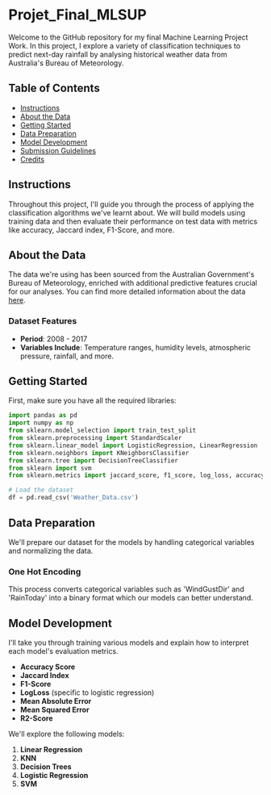 # Projet_Final_MLSUP

Welcome to the GitHub repository for my final Machine Learning Project Work. In this project, I explore a variety of classification techniques to predict next-day rainfall by analysing historical weather data from Australia's Bureau of Meteorology.


## Table of Contents
- [Instructions](#instructions)
- [About the Data](#about-the-data)
- [Getting Started](#getting-started)
- [Data Preparation](#data-preparation)
- [Model Development](#model-development)
- [Submission Guidelines](#submission-guidelines)
- [Credits](#credits)

## Instructions
Throughout this project, I'll guide you through the process of applying the classification algorithms we've learnt about. We will build models using training data and then evaluate their performance on test data with metrics like accuracy, Jaccard index, F1-Score, and more.

## About the Data
The data we're using has been sourced from the Australian Government's Bureau of Meteorology, enriched with additional predictive features crucial for our analyses. You can find more detailed information about the data [here](http://www.bom.gov.au/climate/dwo/).

### Dataset Features
- **Period**: 2008 - 2017
- **Variables Include**: Temperature ranges, humidity levels, atmospheric pressure, rainfall, and more.

## Getting Started
First, make sure you have all the required libraries:

```python
import pandas as pd
import numpy as np
from sklearn.model_selection import train_test_split
from sklearn.preprocessing import StandardScaler
from sklearn.linear_model import LogisticRegression, LinearRegression
from sklearn.neighbors import KNeighborsClassifier
from sklearn.tree import DecisionTreeClassifier
from sklearn import svm
from sklearn.metrics import jaccard_score, f1_score, log_loss, accuracy_score

# Load the dataset
df = pd.read_csv('Weather_Data.csv')
```

## Data Preparation
We'll prepare our dataset for the models by handling categorical variables and normalizing the data.

### One Hot Encoding
This process converts categorical variables such as 'WindGustDir' and 'RainToday' into a binary format which our models can better understand.

## Model Development
I'll take you through training various models and explain how to interpret each model's evaluation metrics.

- **Accuracy Score**
- **Jaccard Index**
- **F1-Score**
- **LogLoss** (specific to logistic regression)
- **Mean Absolute Error**
- **Mean Squared Error**
- **R2-Score**

We'll explore the following models:

1. **Linear Regression**
2. **KNN**
3. **Decision Trees**
4. **Logistic Regression**
5. **SVM**
